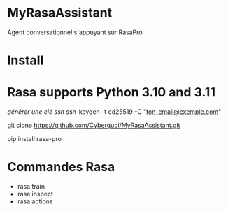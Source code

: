 # MyRasaAssistant
Agent conversationnel s'appuyant sur RasaPro


# Install
# Rasa supports Python 3.10 and 3.11
*générer une clé ssh*
ssh-keygen -t ed25519 -C "ton-email@exemple.com"

git clone https://github.com/Cyberquoi/MyRasaAssistant.git

pip install rasa-pro

# Commandes Rasa
- rasa train
- rasa inspect
- rasa actions
